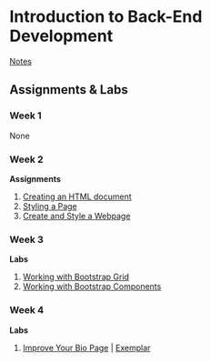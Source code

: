 # Introduction to Back-End Development

[Notes](notes.md)

## Assignments & Labs

### Week 1

None

### Week 2

**Assignments**

1. [Creating an HTML document](homework/createHtmlDoc/README.md)
1. [Styling a Page](homework/stylePage/README.md)
1. [Create and Style a Webpage](homework/createAndStyleWebpage/README.md)

### Week 3

**Labs**

1. [Working with Bootstrap Grid](homework/bootstrapGrid/index.html)
1. [Working with Bootstrap Components](homework/bootstrapComponents/index.html)

### Week 4

**Labs**
1. [Improve Your Bio Page](homework/improveBioPage/index.html) | [Exemplar](homework/improveBioPage/exemplar.html)

